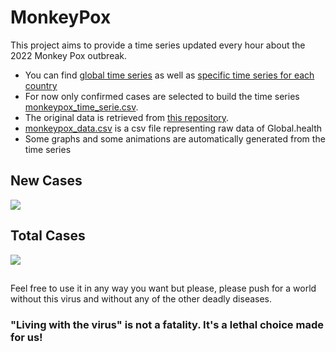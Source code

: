 # MonkeyPox

This project aims to provide a time series updated every hour about the 2022 Monkey Pox outbreak.

- You can find [global time series](https://github.com/ZakariaBouguira/MonkeyPox/blob/master/data/global/monkeypox_time_series_World.csv) as well as [specific time series for each country](https://github.com/ZakariaBouguira/MonkeyPox/blob/master/data/by_country)
- For now only confirmed cases are selected to build the time series [monkeypox_time_serie.csv](https://github.com/ZakariaBouguira/MonkeyPox/blob/master/monkeypox_time_series.csv).
- The original data is retrieved from [this repository](https://github.com/globaldothealth/monkeypox).
- [monkeypox_data.csv](https://github.com/ZakariaBouguira/MonkeyPox/blob/master/data/monkeypox_data.csv) is a csv file representing raw data of Global.health
- Some graphs and some animations are automatically generated from the time series

## New Cases

![](graphs/global/New_Infected.png)<!-- -->


## Total Cases

![](graphs/global/Total_Infected.png)<!-- -->

##

Feel free to use it in any way you want but please, 
please push for a world without this virus and without any of the other deadly diseases. 

### "Living with the virus" is not a fatality. It's a lethal choice made for us!